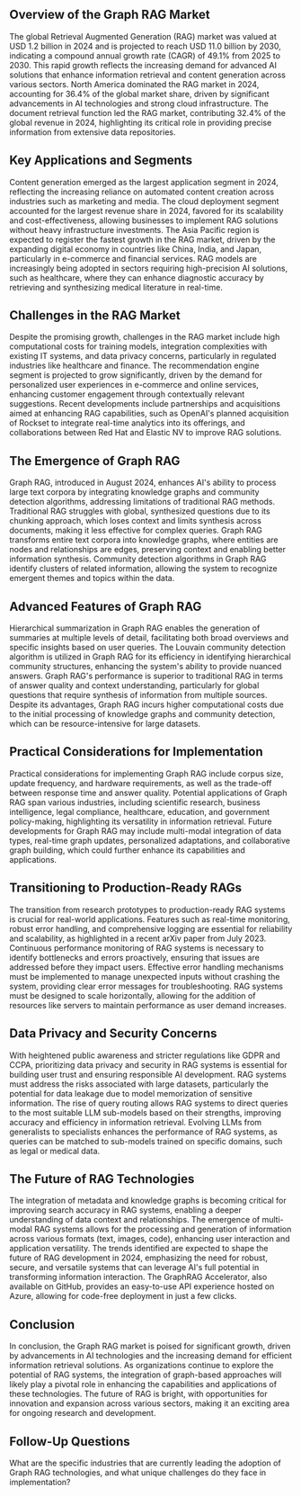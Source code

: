 ## Overview of the Graph RAG Market
The global Retrieval Augmented Generation (RAG) market was valued at USD 1.2 billion in 2024 and is projected to reach USD 11.0 billion by 2030, indicating a compound annual growth rate (CAGR) of 49.1% from 2025 to 2030. This rapid growth reflects the increasing demand for advanced AI solutions that enhance information retrieval and content generation across various sectors. North America dominated the RAG market in 2024, accounting for 36.4% of the global market share, driven by significant advancements in AI technologies and strong cloud infrastructure. The document retrieval function led the RAG market, contributing 32.4% of the global revenue in 2024, highlighting its critical role in providing precise information from extensive data repositories.

## Key Applications and Segments
Content generation emerged as the largest application segment in 2024, reflecting the increasing reliance on automated content creation across industries such as marketing and media. The cloud deployment segment accounted for the largest revenue share in 2024, favored for its scalability and cost-effectiveness, allowing businesses to implement RAG solutions without heavy infrastructure investments. The Asia Pacific region is expected to register the fastest growth in the RAG market, driven by the expanding digital economy in countries like China, India, and Japan, particularly in e-commerce and financial services. RAG models are increasingly being adopted in sectors requiring high-precision AI solutions, such as healthcare, where they can enhance diagnostic accuracy by retrieving and synthesizing medical literature in real-time.

## Challenges in the RAG Market
Despite the promising growth, challenges in the RAG market include high computational costs for training models, integration complexities with existing IT systems, and data privacy concerns, particularly in regulated industries like healthcare and finance. The recommendation engine segment is projected to grow significantly, driven by the demand for personalized user experiences in e-commerce and online services, enhancing customer engagement through contextually relevant suggestions. Recent developments include partnerships and acquisitions aimed at enhancing RAG capabilities, such as OpenAI's planned acquisition of Rockset to integrate real-time analytics into its offerings, and collaborations between Red Hat and Elastic NV to improve RAG solutions.

## The Emergence of Graph RAG
Graph RAG, introduced in August 2024, enhances AI's ability to process large text corpora by integrating knowledge graphs and community detection algorithms, addressing limitations of traditional RAG methods. Traditional RAG struggles with global, synthesized questions due to its chunking approach, which loses context and limits synthesis across documents, making it less effective for complex queries. Graph RAG transforms entire text corpora into knowledge graphs, where entities are nodes and relationships are edges, preserving context and enabling better information synthesis. Community detection algorithms in Graph RAG identify clusters of related information, allowing the system to recognize emergent themes and topics within the data.

## Advanced Features of Graph RAG
Hierarchical summarization in Graph RAG enables the generation of summaries at multiple levels of detail, facilitating both broad overviews and specific insights based on user queries. The Louvain community detection algorithm is utilized in Graph RAG for its efficiency in identifying hierarchical community structures, enhancing the system's ability to provide nuanced answers. Graph RAG's performance is superior to traditional RAG in terms of answer quality and context understanding, particularly for global questions that require synthesis of information from multiple sources. Despite its advantages, Graph RAG incurs higher computational costs due to the initial processing of knowledge graphs and community detection, which can be resource-intensive for large datasets.

## Practical Considerations for Implementation
Practical considerations for implementing Graph RAG include corpus size, update frequency, and hardware requirements, as well as the trade-off between response time and answer quality. Potential applications of Graph RAG span various industries, including scientific research, business intelligence, legal compliance, healthcare, education, and government policy-making, highlighting its versatility in information retrieval. Future developments for Graph RAG may include multi-modal integration of data types, real-time graph updates, personalized adaptations, and collaborative graph building, which could further enhance its capabilities and applications.

## Transitioning to Production-Ready RAGs
The transition from research prototypes to production-ready RAG systems is crucial for real-world applications. Features such as real-time monitoring, robust error handling, and comprehensive logging are essential for reliability and scalability, as highlighted in a recent arXiv paper from July 2023. Continuous performance monitoring of RAG systems is necessary to identify bottlenecks and errors proactively, ensuring that issues are addressed before they impact users. Effective error handling mechanisms must be implemented to manage unexpected inputs without crashing the system, providing clear error messages for troubleshooting. RAG systems must be designed to scale horizontally, allowing for the addition of resources like servers to maintain performance as user demand increases.

## Data Privacy and Security Concerns
With heightened public awareness and stricter regulations like GDPR and CCPA, prioritizing data privacy and security in RAG systems is essential for building user trust and ensuring responsible AI development. RAG systems must address the risks associated with large datasets, particularly the potential for data leakage due to model memorization of sensitive information. The rise of query routing allows RAG systems to direct queries to the most suitable LLM sub-models based on their strengths, improving accuracy and efficiency in information retrieval. Evolving LLMs from generalists to specialists enhances the performance of RAG systems, as queries can be matched to sub-models trained on specific domains, such as legal or medical data.

## The Future of RAG Technologies
The integration of metadata and knowledge graphs is becoming critical for improving search accuracy in RAG systems, enabling a deeper understanding of data context and relationships. The emergence of multi-modal RAG systems allows for the processing and generation of information across various formats (text, images, code), enhancing user interaction and application versatility. The trends identified are expected to shape the future of RAG development in 2024, emphasizing the need for robust, secure, and versatile systems that can leverage AI's full potential in transforming information interaction. The GraphRAG Accelerator, also available on GitHub, provides an easy-to-use API experience hosted on Azure, allowing for code-free deployment in just a few clicks.

## Conclusion
In conclusion, the Graph RAG market is poised for significant growth, driven by advancements in AI technologies and the increasing demand for efficient information retrieval solutions. As organizations continue to explore the potential of RAG systems, the integration of graph-based approaches will likely play a pivotal role in enhancing the capabilities and applications of these technologies. The future of RAG is bright, with opportunities for innovation and expansion across various sectors, making it an exciting area for ongoing research and development.

## Follow-Up Questions
What are the specific industries that are currently leading the adoption of Graph RAG technologies, and what unique challenges do they face in implementation?